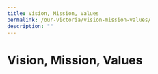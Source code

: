 ```yaml
---
title: Vision, Mission, Values
permalink: /our-victoria/vision-mission-values/
description: ""
---
```

# **Vision, Mission, Values**
